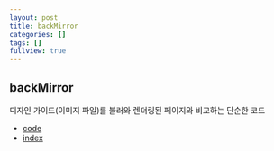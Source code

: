 ```yaml
---
layout: post
title: backMirror
categories: []
tags: []
fullview: true
---
```


## backMirror  
디자인 가이드(이미지 파일)를 불러와 렌더링된 페이지와 비교하는 단순한 코드  

- <a href="https://github.com/smilesol85/smilesol85.github.com/tree/master/dev/backMirror" target="_blank">code</a>  
- <a href="http://smilesol85.github.io/dev/backMirror/index.html" target="_blank">index</a>  